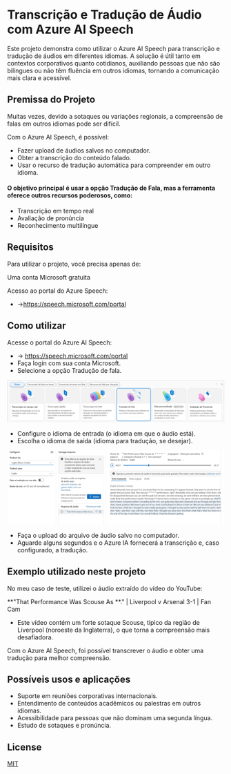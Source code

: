 # Transcrição e Tradução de Áudio com Azure AI Speech

Este projeto demonstra como utilizar o Azure AI Speech para transcrição e tradução de áudios em diferentes idiomas.
A solução é útil tanto em contextos corporativos quanto cotidianos, auxiliando pessoas que não são bilíngues ou não têm fluência em outros idiomas, tornando a comunicação mais clara e acessível.

## Premissa do Projeto

Muitas vezes, devido a sotaques ou variações regionais, a compreensão de falas em outros idiomas pode ser difícil.

 Com o Azure AI Speech, é possível:

- Fazer upload de áudios salvos no computador.
- Obter a transcrição do conteúdo falado.
- Usar o recurso de tradução automática para compreender em outro idioma.

#### O objetivo principal é usar a opção Tradução de Fala, mas a ferramenta oferece outros recursos poderosos, como:

- Transcrição em tempo real
- Avaliação de pronúncia
- Reconhecimento multilíngue

## Requisitos

Para utilizar o projeto, você precisa apenas de:

Uma conta Microsoft gratuita

Acesso ao portal do Azure Speech:
- ->https://speech.microsoft.com/portal

## Como utilizar

Acesse o portal do Azure AI Speech:
- -> https://speech.microsoft.com/portal
- Faça login com sua conta Microsoft.
- Selecione a opção Tradução de fala.

![Opção 1](/imgs/ops1.png)

- Configure o idioma de entrada (o idioma em que o áudio está).
- Escolha o idioma de saída (idioma para tradução, se desejar).

![Opção 1](/imgs/ops2.png)

- Faça o upload do arquivo de áudio salvo no computador.
- Aguarde alguns segundos e o Azure IA fornecerá a transcrição e, caso configurado, a tradução.

## Exemplo utilizado neste projeto

No meu caso de teste, utilizei o áudio extraído do vídeo do YouTube:

 **"That Performance Was Scouse As **." | Liverpool v Arsenal 3-1 | Fan Cam

- Este vídeo contém um forte sotaque Scouse, típico da região de Liverpool (noroeste da Inglaterra), o que torna a compreensão mais desafiadora.

Com o Azure AI Speech, foi possível transcrever o áudio e obter uma tradução para melhor compreensão.

## Possíveis usos e aplicações

- Suporte em reuniões corporativas internacionais.
- Entendimento de conteúdos acadêmicos ou palestras em outros idiomas.
- Acessibilidade para pessoas que não dominam uma segunda língua.
- Estudo de sotaques e pronúncia.

## License

[MIT](https://choosealicense.com/licenses/mit/)
